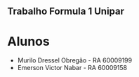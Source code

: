 ## Trabalho Formula 1 Unipar
# Alunos
- Murilo Dressel Obregão - RA 60009199
- Emerson Victor Nabar - RA 60009158
